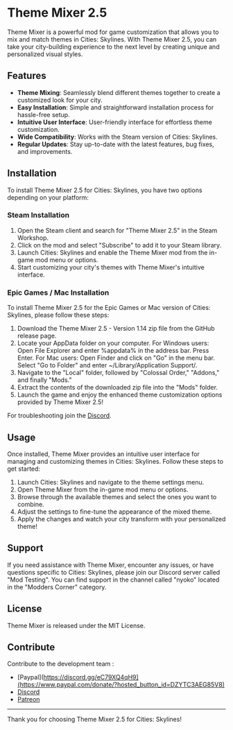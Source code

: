 # Theme Mixer 2.5

Theme Mixer is a powerful mod for game customization that allows you to mix and match themes in Cities: Skylines. With Theme Mixer 2.5, you can take your city-building experience to the next level by creating unique and personalized visual styles.

## Features

- **Theme Mixing**: Seamlessly blend different themes together to create a customized look for your city.
- **Easy Installation**: Simple and straightforward installation process for hassle-free setup.
- **Intuitive User Interface**: User-friendly interface for effortless theme customization.
- **Wide Compatibility**: Works with the Steam version of Cities: Skylines.
- **Regular Updates**: Stay up-to-date with the latest features, bug fixes, and improvements.

## Installation

To install Theme Mixer 2.5 for Cities: Skylines, you have two options depending on your platform:

### Steam Installation

1. Open the Steam client and search for "Theme Mixer 2.5" in the Steam Workshop.
2. Click on the mod and select "Subscribe" to add it to your Steam library.
3. Launch Cities: Skylines and enable the Theme Mixer mod from the in-game mod menu or options.
4. Start customizing your city's themes with Theme Mixer's intuitive interface.

### Epic Games / Mac Installation

To install Theme Mixer 2.5 for the Epic Games or Mac version of Cities: Skylines, please follow these steps:

1. Download the Theme Mixer 2.5 - Version 1.14 zip file from the GitHub release page.
2. Locate your AppData folder on your computer.
For Windows users: Open File Explorer and enter %appdata% in the address bar. Press Enter.
For Mac users: Open Finder and click on "Go" in the menu bar. Select "Go to Folder" and enter ~/Library/Application Support/.
4. Navigate to the "Local" folder, followed by "Colossal Order," "Addons," and finally "Mods."
5. Extract the contents of the downloaded zip file into the "Mods" folder.
6. Launch the game and enjoy the enhanced theme customization options provided by Theme Mixer 2.5!

For troubleshooting join the [Discord](https://discord.gg/eC79XQ4qH9).

## Usage

Once installed, Theme Mixer provides an intuitive user interface for managing and customizing themes in Cities: Skylines. Follow these steps to get started:

1. Launch Cities: Skylines and navigate to the theme settings menu.
2. Open Theme Mixer from the in-game mod menu or options.
3. Browse through the available themes and select the ones you want to combine.
4. Adjust the settings to fine-tune the appearance of the mixed theme.
5. Apply the changes and watch your city transform with your personalized theme!

## Support

If you need assistance with Theme Mixer, encounter any issues, or have questions specific to Cities: Skylines, please join our Discord server called "Mod Testing". You can find support in the channel called "nyoko" located in the "Modders Corner" category. 

## License

Theme Mixer is released under the MIT License.

## Contribute

Contribute to the development team :

- [Paypal](https://discord.gg/eC79XQ4qH9](https://www.paypal.com/donate/?hosted_button_id=DZYTC3AEG85V8)
- [Discord](https://discord.gg/eC79XQ4qH9)
- [Patreon](https://www.patreon.com/Nyoko533?utm_medium=clipboard_copy&utm_source=copyLink&utm_campaign=creatorshare_creator&utm_content=join_link)

---
Thank you for choosing Theme Mixer 2.5 for Cities: Skylines!
